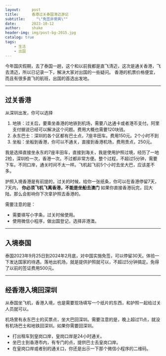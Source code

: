 ```yaml
---
layout:     post
title:      香港过关泰国清迈游记
subtitle:     "\"免签非常爽\""
date:       2023-10-12
author:     shake
header-img: img/post-bg-2015.jpg
catalog: true
tags:
    - 生活
    - 出国
---
```


今年国庆假期，去了泰国一趟，这个和以前我都是直飞清迈，这次是通关香港，飞去清迈，所以已记录一下，解决大家对出国的一些疑问。
香港的机票价格便宜，而且有很多直飞的航班，出国的首选出发地。

---
## 过关香港

从深圳出发，你可以选择
1. 地铁：过关后，要乘坐香港的地铁到机场，需要八达通卡或者港币支付。阿里支付据说已经可以解决这个问题。费用大概也需要120块钱。
2. 永东巴士：深圳的各个区都有巴士点，7座丰田车。费用150元。2个小时不到
3. 坐船：坐船到香港，你可以不通关，直接到香港机场，费用贵点，250元。

我是选择直接坐永东的7座丰田车，直接到海关，我是使用护照过境，经历了一地2检，深圳检一次，香港一次。不过都非常方便。整个过程，不超过5分钟，需要下车。不同口岸，通关时间不太一样。飞机起飞前5个小时去坐大巴，应该差不多。

护照入境香港是有前提的，过关的时候，给你一张纸条，你可以在香港停留7天，7天内， **你必须飞机飞离香港，不能是坐船去澳门**   如果你直接香港玩完，回大陆，那么会影响你下次拿护照去香港的。

需要注意的是：

* 需要填写小字条，过关时候使用。
* 使用微信小程序，做出国登记，选择非港澳。

---
## 入境泰国

泰国2023年9月25日到2024年2月底，对中国实施免签，可以停留30天。体验一下发达国家的待遇。落地出机场，就是提供护照就可以，不超过5分钟搞定。免得了以前的签证费用500元。

---
## 经香港入境回深圳

从泰国坐飞机，香港入境，也是需要现场填写一个纸片的东西，和护照一起给过关人员就可以。

机场里有永东巴士的买票点，坐大巴回深圳。需要注意的是，晚上超过11点，就没有机场巴士和地铁回深圳。如果你需要回深圳。

* 打出租车到皇岗口岸，皇岗口岸是24小时通关。
* 坐巴士到香港市内，有专门的点，提供巴士去皇岗口岸。
* 在皇岗口岸或者别的通关口，你还是出示一下那个微信小程序的二维码。









